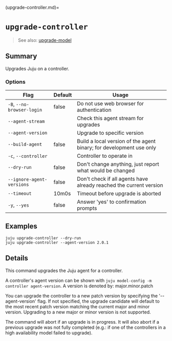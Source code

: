 (upgrade-controller.md)=
# `upgrade-controller`
> See also: [upgrade-model](#upgrade-model)

## Summary
Upgrades Juju on a controller.

### Options
| Flag | Default | Usage |
| --- | --- | --- |
| `-B`, `--no-browser-login` | false | Do not use web browser for authentication |
| `--agent-stream` |  | Check this agent stream for upgrades |
| `--agent-version` |  | Upgrade to specific version |
| `--build-agent` | false | Build a local version of the agent binary; for development use only |
| `-c`, `--controller` |  | Controller to operate in |
| `--dry-run` | false | Don't change anything, just report what would be changed |
| `--ignore-agent-versions` | false | Don't check if all agents have already reached the current version |
| `--timeout` | 10m0s | Timeout before upgrade is aborted |
| `-y`, `--yes` | false | Answer 'yes' to confirmation prompts |

## Examples

    juju upgrade-controller --dry-run
    juju upgrade-controller --agent-version 2.0.1


## Details
This command upgrades the Juju agent for a controller.

A controller's agent version can be shown with `juju model-config -m controller agent-version`.
A version is denoted by: major.minor.patch

You can upgrade the controller to a new patch version by specifying
the '--agent-version' flag. If not specified, the upgrade candidate
will default to the most recent patch version matching the current 
major and minor version. Upgrading to a new major or minor version is
not supported.

The command will abort if an upgrade is in progress. It will also abort if
a previous upgrade was not fully completed (e.g.: if one of the
controllers in a high availability model failed to upgrade).